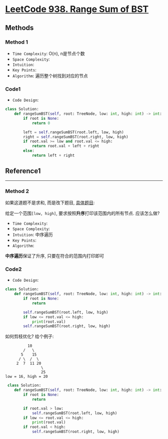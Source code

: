 # [LeetCode 938. Range Sum of BST](https://leetcode-cn.com/problems/range-sum-of-bst/)

## Methods

### Method 1

* `Time Complexity`: O(n), n是节点个数
* `Space Complexity`:
* `Intuition`:
* `Key Points`:
* `Algorithm`:
遍历整个树找到对应的节点

### Code1

* `Code Design`:

```python
class Solution:
    def rangeSumBST(self, root: TreeNode, low: int, high: int) -> int:
        if root is None:
            return 0

        left = self.rangeSumBST(root.left, low, high)
        right = self.rangeSumBST(root.right, low, high)
        if root.val >= low and root.val <= high:
            return root.val + left + right
        else:
            return left + right
```

## Reference1

----------------------

### Method 2

如果这道题不是求和, 而是改下题目, [具体题目](https://www.geeksforgeeks.org/print-bst-keys-in-the-given-range/):

给定一个范围`[low, high]`, 要求按照**升序**打印该范围内的所有节点. 应该怎么做?

* `Time Complexity`:
* `Space Complexity`:
* `Intuition`: 中序遍历
* `Key Points`:
* `Algorithm`:

**中序遍历**保证了升序, 只要在符合的范围内打印即可

### Code2

* `Code Design`:

```python
class Solution:
    def rangeSumBST(self, root: TreeNode, low: int, high: int) -> int:
        if root is None:
            return

        self.rangeSumBST(root.left, low, high)
        if low <= root.val <= high:
            print(root.val)
        self.rangeSumBST(root.right, low, high)
```

如何剪枝优化?
给个例子:
```
          10
        /   \
       5    15
      / \  /  \
     2  7  11 20
                \
                25
low = 16, high = 20
```

```python
 class Solution:
    def rangeSumBST(self, root: TreeNode, low: int, high: int) -> int:
        if root is None:
            return

        if root.val > low:
            self.rangeSumBST(root.left, low, high)
        if low <= root.val <= high:
            print(root.val)
        if root.val < high:
            self.rangeSumBST(root.right, low, high)
```